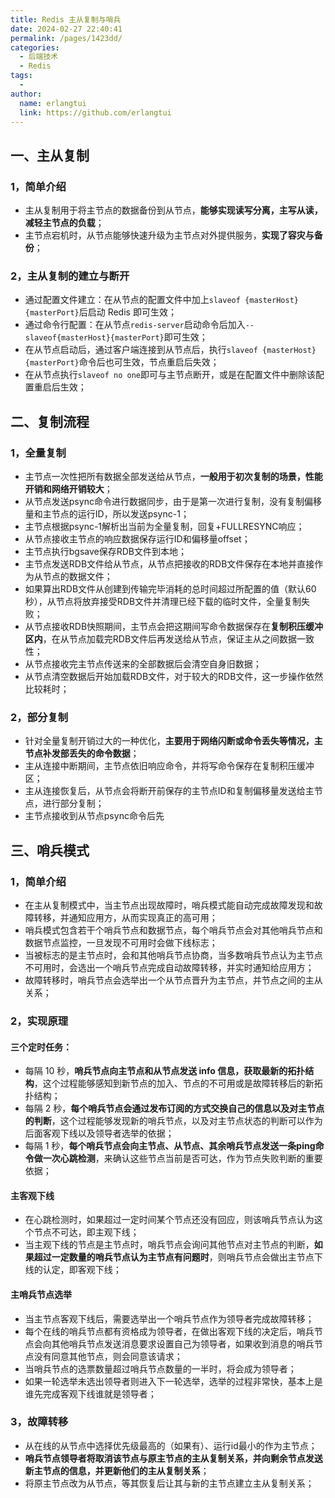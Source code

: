 ```yaml
---
title: Redis 主从复制与哨兵
date: 2024-02-27 22:40:41
permalink: /pages/1423dd/
categories:
  - 后端技术
  - Redis
tags:
  - 
author: 
  name: erlangtui
  link: https://github.com/erlangtui
---
```


## 一、主从复制
### 1，简单介绍
* 主从复制用于将主节点的数据备份到从节点，**能够实现读写分离，主写从读，减轻主节点的负载**；
* 主节点宕机时，从节点能够快速升级为主节点对外提供服务，**实现了容灾与备份**；

### 2，主从复制的建立与断开
* 通过配置文件建立：在从节点的配置文件中加上`slaveof {masterHost} {masterPort}`后启动 Redis 即可生效；
* 通过命令行配置：在从节点`redis-server`启动命令后加入`--slaveof{masterHost}{masterPort}`即可生效；
* 在从节点启动后，通过客户端连接到从节点后，执行`slaveof {masterHost} {masterPort}`命令后也可生效，节点重启后失效；
* 在从节点执行`slaveof no one`即可与主节点断开，或是在配置文件中删除该配置重启后生效；

## 二、复制流程
### 1，全量复制
* 主节点一次性把所有数据全部发送给从节点，**一般用于初次复制的场景，性能开销和网络开销较大**；
* 从节点发送psync命令进行数据同步，由于是第一次进行复制，没有复制偏移量和主节点的运行ID，所以发送psync-1；
* 主节点根据psync-1解析出当前为全量复制，回复+FULLRESYNC响应；
* 从节点接收主节点的响应数据保存运行ID和偏移量offset；
* 主节点执行bgsave保存RDB文件到本地；
* 主节点发送RDB文件给从节点，从节点把接收的RDB文件保存在本地并直接作为从节点的数据文件；
* 如果算出RDB文件从创建到传输完毕消耗的总时间超过所配置的值（默认60秒），从节点将放弃接受RDB文件并清理已经下载的临时文件，全量复制失败；
* 从节点接收RDB快照期间，主节点会把这期间写命令数据保存在**复制积压缓冲区内**，在从节点加载完RDB文件后再发送给从节点，保证主从之间数据一致性；
* 从节点接收完主节点传送来的全部数据后会清空自身旧数据；
* 从节点清空数据后开始加载RDB文件，对于较大的RDB文件，这一步操作依然比较耗时；

### 2，部分复制
* 针对全量复制开销过大的一种优化，**主要用于网络闪断或命令丢失等情况，主节点补发部丢失的命令数据**；
* 主从连接中断期间，主节点依旧响应命令，并将写命令保存在复制积压缓冲区；
* 主从连接恢复后，从节点会将断开前保存的主节点ID和复制偏移量发送给主节点，进行部分复制；
* 主节点接收到从节点psync命令后先

## 三、哨兵模式
### 1，简单介绍
* 在主从复制模式中，当主节点出现故障时，哨兵模式能自动完成故障发现和故障转移，并通知应用方，从而实现真正的高可用；
* 哨兵模式包含若干个哨兵节点和数据节点，每个哨兵节点会对其他哨兵节点和数据节点监控，一旦发现不可用时会做下线标志；
* 当被标志的是主节点时，会和其他哨兵节点协商，当多数哨兵节点认为主节点不可用时，会选出一个哨兵节点完成自动故障转移，并实时通知给应用方；
* 故障转移时，哨兵节点会选举出一个从节点晋升为主节点，并节点之间的主从关系；

### 2，实现原理
#### 三个定时任务：
* 每隔 10 秒，**哨兵节点向主节点和从节点发送 info 信息，获取最新的拓扑结构**，这个过程能够感知到新节点的加入、节点的不可用或是故障转移后的新拓扑结构；
* 每隔 2 秒，**每个哨兵节点会通过发布订阅的方式交换自己的信息以及对主节点的判断**，这个过程能够发现新的哨兵节点，以及对主节点状态的判断可以作为后面客观下线以及领导者选举的依据；
* 每隔 1 秒，**每个哨兵节点会向主节点、从节点、其余哨兵节点发送一条ping命令做一次心跳检测**，来确认这些节点当前是否可达，作为节点失败判断的重要依据；

#### 主客观下线
* 在心跳检测时，如果超过一定时间某个节点还没有回应，则该哨兵节点认为这个节点不可达，即主观下线；
* 当主观下线的节点是主节点时，哨兵节点会询问其他节点对主节点的判断，**如果超过一定数量的哨兵节点认为主节点有问题时**，则哨兵节点会做出主节点下线的认定，即客观下线；

#### 主哨兵节点选举
* 当主节点客观下线后，需要选举出一个哨兵节点作为领导者完成故障转移；
* 每个在线的哨兵节点都有资格成为领导者，在做出客观下线的决定后，哨兵节点会向其他哨兵节点发送消息要求设置自己为领导者，如果收到消息的哨兵节点没有同意其他节点，则会同意该请求；
* 当哨兵节点的选票数量超过哨兵节点数量的一半时，将会成为领导者；
* 如果一轮选举未选出领导者则进入下一轮选举，选举的过程非常快，基本上是谁先完成客观下线谁就是领导者；

### 3，故障转移
* 从在线的从节点中选择优先级最高的（如果有）、运行id最小的作为主节点；
* **哨兵节点领导者将取消该节点与原主节点的主从复制关系，并向剩余节点发送新主节点的信息，并更新他们的主从复制关系**；
* 将原主节点改为从节点，等其恢复后让其与新的主节点建立主从复制关系；

